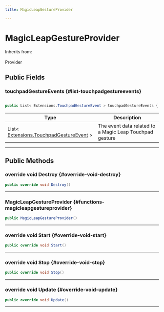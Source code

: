 ```yaml
---
title: MagicLeapGestureProvider

---
```


# MagicLeapGestureProvider







Inherits from: <br></br>Provider




## Public Fields

### touchpadGestureEvents {#list-touchpadgestureevents}

```csharp

public List< Extensions.TouchpadGestureEvent > touchpadGestureEvents { get; set; }

```

| Type | Description  | 
|--|--|
| List&lt; [Extensions.TouchpadGestureEvent](/versioned_docs/version-03-Jan-2023/unity-api/api/UnityEngine.XR.MagicLeap/GestureSubsystem/Extensions/UnityEngine.XR.MagicLeap.GestureSubsystem.Extensions.TouchpadGestureEvent.md) &gt; | The event data related to a Magic Leap Touchpad gesture  |





-----------

## Public Methods

### override void Destroy {#override-void-destroy}

```csharp
public override void Destroy()
```






-----------

###  MagicLeapGestureProvider {#functions-magicleapgestureprovider}

```csharp
public MagicLeapGestureProvider()
```






-----------

### override void Start {#override-void-start}

```csharp
public override void Start()
```






-----------

### override void Stop {#override-void-stop}

```csharp
public override void Stop()
```






-----------

### override void Update {#override-void-update}

```csharp
public override void Update()
```






-----------


